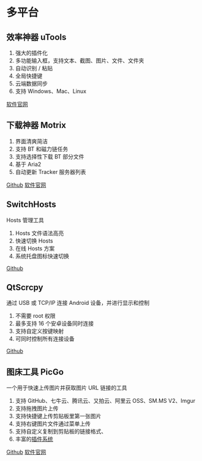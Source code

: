 # 多平台

## 效率神器 uTools

1. 强大的插件化
2. 多功能输入框，支持文本、截图、图片、文件、文件夹
3. 自动识别 / 粘贴
4. 全局快捷键
5. 云端数据同步
6. 支持 Windows、Mac、Linux

[软件官网](https://u.tools/)

## 下载神器 Motrix

1. 界面清爽简洁
2. 支持 BT 和磁力链任务
3. 支持选择性下载 BT 部分文件
4. 基于 Aria2
5. 自动更新 Tracker 服务器列表

[Github](https://github.com/agalwood/Motrix)
[软件官网](https://motrix.app/zh-CN)

## SwitchHosts

Hosts 管理工具

1. Hosts 文件语法高亮
2. 快速切换 Hosts
3. 在线 Hosts 方案
4. 系统托盘图标快速切换

[Github](https://github.com/oldj/SwitchHosts)

## QtScrcpy

通过 USB 或 TCP/IP 连接 Android 设备，并进行显示和控制

1. 不需要 root 权限
2. 最多支持 16 个安卓设备同时连接
3. 支持自定义按键映射
4. 可同时控制所有连接设备

[Github](https://github.com/barry-ran/QtScrcpy)

## 图床工具 PicGo

一个用于快速上传图片并获取图片 URL 链接的工具

1. 支持 GitHub、七牛云、腾讯云、又拍云、阿里云 OSS、SM.MS V2、Imgur
2. 支持拖拽图片上传
3. 支持快捷键上传剪贴板里第一张图片
4. 支持右键图片文件通过菜单上传
5. 支持自定义复制到剪贴板的链接格式、
6. 丰富的[插件系统](https://github.com/PicGo/Awesome-PicGo)

[Github](https://github.com/Molunerfinn/PicGo)
[软件官网](https://molunerfinn.com/PicGo/)

